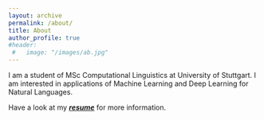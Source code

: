 ```yaml
---
layout: archive
permalink: /about/
title: About
author_profile: true
#header:
 #   image: "/images/ab.jpg"
---
```

I am a student of MSc Computational Linguistics at University of Stuttgart. I am interested in applications of Machine Learning and Deep Learning for Natural Languages. 

Have a look at my [***resume***](https://Faizan-E-Mustafa.github.io/images/CV.pdf) for more information.